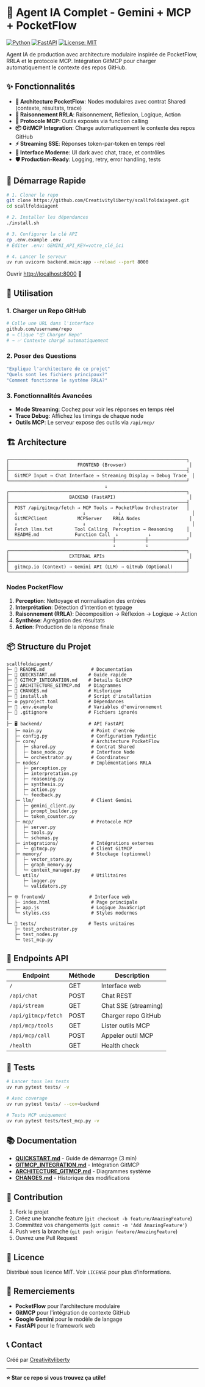 # 🧠 Agent IA Complet - Gemini + MCP + PocketFlow

[![Python](https://img.shields.io/badge/python-3.11+-blue.svg)](https://python.org)
[![FastAPI](https://img.shields.io/badge/FastAPI-0.115+-green.svg)](https://fastapi.tiangolo.com)
[![License: MIT](https://img.shields.io/badge/License-MIT-yellow.svg)](https://opensource.org/licenses/MIT)

Agent IA de production avec architecture modulaire inspirée de PocketFlow, RRLA et le protocole MCP. Intégration GitMCP pour charger automatiquement le contexte des repos GitHub.

## ✨ Fonctionnalités

- **🧠 Architecture PocketFlow**: Nodes modulaires avec contrat Shared (contexte, résultats, trace)
- **🔄 Raisonnement RRLA**: Raisonnement, Réflexion, Logique, Action
- **🔗 Protocole MCP**: Outils exposés via function calling
- **📦 GitMCP Integration**: Charge automatiquement le contexte des repos GitHub
- **⚡ Streaming SSE**: Réponses token-par-token en temps réel
- **🎨 Interface Moderne**: UI dark avec chat, trace, et contrôles
- **🛡️ Production-Ready**: Logging, retry, error handling, tests

## 🚀 Démarrage Rapide

```bash
# 1. Cloner le repo
git clone https://github.com/Creativityliberty/scallfoldaiagent.git
cd scallfoldaiagent

# 2. Installer les dépendances
./install.sh

# 3. Configurer la clé API
cp .env.example .env
# Éditer .env: GEMINI_API_KEY=votre_clé_ici

# 4. Lancer le serveur
uv run uvicorn backend.main:app --reload --port 8000
```

Ouvrir [http://localhost:8000](http://localhost:8000) 🎉

## 🎯 Utilisation

### 1. Charger un Repo GitHub
```bash
# Colle une URL dans l'interface
github.com/username/repo
# → Clique "📦 Charger Repo"
# → ✅ Contexte chargé automatiquement
```

### 2. Poser des Questions
```bash
"Explique l'architecture de ce projet"
"Quels sont les fichiers principaux?"
"Comment fonctionne le système RRLA?"
```

### 3. Fonctionnalités Avancées
- **Mode Streaming**: Cochez pour voir les réponses en temps réel
- **Trace Debug**: Affichez les timings de chaque node
- **Outils MCP**: Le serveur expose des outils via `/api/mcp/`

## 🏗️ Architecture

```
┌─────────────────────────────────────────────────────────────────┐
│                         FRONTEND (Browser)                       │
├─────────────────────────────────────────────────────────────────┤
│  GitMCP Input → Chat Interface → Streaming Display → Debug Trace  │
└─────────────────────────────────────────────────────────────────┘
                                    ↓
┌─────────────────────────────────────────────────────────────────┐
│                      BACKEND (FastAPI)                           │
├─────────────────────────────────────────────────────────────────┤
│  POST /api/gitmcp/fetch → MCP Tools → PocketFlow Orchestrator   │
│  ↓                        ↓            ↓                          │
│  GitMCPClient           MCPServer    RRLA Nodes                  │
│  ↓                        ↓            ↓                          │
│  Fetch llms.txt        Tool Calling  Perception → Reasoning     │
│  README.md             Function Call  ↓           ↓              │
└──────────────────────────────────────┼───────────┼──────────────┘
                                       ↓           ↓
┌─────────────────────────────────────────────────────────────────┐
│                      EXTERNAL APIs                               │
├─────────────────────────────────────────────────────────────────┤
│  gitmcp.io (Context) → Gemini API (LLM) → GitHub (Optional)     │
└─────────────────────────────────────────────────────────────────┘
```

### Nodes PocketFlow

1. **Perception**: Nettoyage et normalisation des entrées
2. **Interprétation**: Détection d'intention et typage
3. **Raisonnement (RRLA)**: Décomposition → Réflexion → Logique → Action
4. **Synthèse**: Agrégation des résultats
5. **Action**: Production de la réponse finale

## 📦 Structure du Projet

```
scallfoldaiagent/
├─ 📄 README.md                 # Documentation
├─ 📄 QUICKSTART.md            # Guide rapide
├─ 📄 GITMCP_INTEGRATION.md    # Détails GitMCP
├─ 📄 ARCHITECTURE_GITMCP.md   # Diagrammes
├─ 📄 CHANGES.md               # Historique
├─ 🚀 install.sh               # Script d'installation
├─ ⚙️ pyproject.toml           # Dépendances
├─ 🔧 .env.example             # Variables d'environnement
├─ 🚫 .gitignore               # Fichiers ignorés
│
├─ 🖥️ backend/                 # API FastAPI
│  ├─ main.py                  # Point d'entrée
│  ├─ config.py                # Configuration Pydantic
│  ├─ core/                    # Architecture PocketFlow
│  │  ├─ shared.py             # Contrat Shared
│  │  ├─ base_node.py          # Interface Node
│  │  └─ orchestrator.py       # Coordinateur
│  ├─ nodes/                   # Implémentations RRLA
│  │  ├─ perception.py
│  │  ├─ interpretation.py
│  │  ├─ reasoning.py
│  │  ├─ synthesis.py
│  │  ├─ action.py
│  │  └─ feedback.py
│  ├─ llm/                     # Client Gemini
│  │  ├─ gemini_client.py
│  │  ├─ prompt_builder.py
│  │  └─ token_counter.py
│  ├─ mcp/                     # Protocole MCP
│  │  ├─ server.py
│  │  ├─ tools.py
│  │  └─ schemas.py
│  ├─ integrations/            # Intégrations externes
│  │  └─ gitmcp.py             # Client GitMCP
│  ├─ memory/                  # Stockage (optionnel)
│  │  ├─ vector_store.py
│  │  ├─ graph_memory.py
│  │  └─ context_manager.py
│  └─ utils/                   # Utilitaires
│     ├─ logger.py
│     └─ validators.py
│
├─ 🌐 frontend/                # Interface web
│  ├─ index.html               # Page principale
│  ├─ app.js                   # Logique JavaScript
│  └─ styles.css               # Styles modernes
│
└─ 🧪 tests/                   # Tests unitaires
   ├─ test_orchestrator.py
   ├─ test_nodes.py
   └─ test_mcp.py
```

## 🔗 Endpoints API

| Endpoint | Méthode | Description |
|----------|---------|-------------|
| `/` | GET | Interface web |
| `/api/chat` | POST | Chat REST |
| `/api/stream` | GET | Chat SSE (streaming) |
| `/api/gitmcp/fetch` | POST | Charger repo GitHub |
| `/api/mcp/tools` | GET | Lister outils MCP |
| `/api/mcp/call` | POST | Appeler outil MCP |
| `/health` | GET | Health check |

## 🧪 Tests

```bash
# Lancer tous les tests
uv run pytest tests/ -v

# Avec coverage
uv run pytest tests/ --cov=backend

# Tests MCP uniquement
uv run pytest tests/test_mcp.py -v
```

## 📚 Documentation

- **[QUICKSTART.md](./QUICKSTART.md)** - Guide de démarrage (3 min)
- **[GITMCP_INTEGRATION.md](./GITMCP_INTEGRATION.md)** - Intégration GitMCP
- **[ARCHITECTURE_GITMCP.md](./ARCHITECTURE_GITMCP.md)** - Diagrammes système
- **[CHANGES.md](./CHANGES.md)** - Historique des modifications

## 🤝 Contribution

1. Fork le projet
2. Créez une branche feature (`git checkout -b feature/AmazingFeature`)
3. Committez vos changements (`git commit -m 'Add AmazingFeature'`)
4. Push vers la branche (`git push origin feature/AmazingFeature`)
5. Ouvrez une Pull Request

## 📄 Licence

Distribué sous licence MIT. Voir `LICENSE` pour plus d'informations.

## 🙏 Remerciements

- **PocketFlow** pour l'architecture modulaire
- **GitMCP** pour l'intégration de contexte GitHub
- **Google Gemini** pour le modèle de langage
- **FastAPI** pour le framework web

## 📞 Contact

Créé par [Creativityliberty](https://github.com/Creativityliberty)

---

**⭐ Star ce repo si vous trouvez ça utile!**
